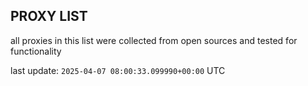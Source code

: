 ## PROXY LIST

all proxies in this list were collected from open sources and tested for functionality

last update: `2025-04-07 08:00:33.099990+00:00` UTC